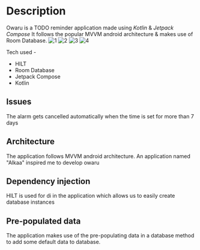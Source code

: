 # Description
Owaru is a TODO reminder application made using *Kotlin* & *Jetpack Compose*
It follows the popular MVVM android architecture & makes use of Room Database.
![1](https://github.com/user-attachments/assets/9b2f7128-3f06-49dd-9995-6ac3e2305125)
![2](https://github.com/user-attachments/assets/76908c32-a343-4737-9949-a83018c475a6)
![3](https://github.com/user-attachments/assets/08a5bda9-ce76-4ac1-b083-9162878d60c6)
![4](https://github.com/user-attachments/assets/ca56177f-3867-4445-8ef5-c7132af8c8f6)

Tech used -
* HILT
* Room Database
* Jetpack Compose
* Kotlin

## Issues
The alarm gets cancelled automatically when the time is set for more than 7 days
## Architecture
The application follows MVVM android architecture. An application named "Alkaa" inspired me to develop owaru
## Dependency injection
HILT is used for di in the application which allows us to easily create database instances
## Pre-populated data
The application makes use of the pre-populating data in a database method to add some default data to database.

